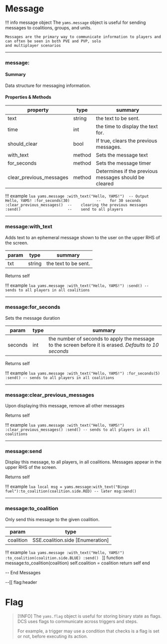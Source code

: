 # Message

!!! info message object
    The `yams.message` object is useful for sending messages to coalitions, groups, and units.

    Messages are the primary way to communicate information to players and can often be seen in both PVE and PVP, solo
    and multiplayer scenarios

***

### message:

#### Summary
Data structure for messaging information.
#### Properties & Methods
 | property | type | summary |
 |-------|------|---------|
 |text    | string| the text to be sent.|
 |time    | int| the time to display the text for.|
 |should_clear    | bool| If true, clears the previous messages.|
 |with_text    |method| Sets the message text|
 |for_seconds    |method| Sets the message timer|
 |clear_previous_messages    |method| Determines if the previous messages should be cleared|

!!! example
    ```lua
    yams.message
        :with_text("Hello, YAMS!")  -- Output Hello, YAMS!
        :for_seconds(30)            --    for 30 seconds
        :clear_previous_messages()  --    clearing the previous messages
        :send()                     --    send to all players
    ```

***

### message:with_text


Adds text to an ephemeral message shown to the user on the upper RHS of the screen.

 | param | type | summary |
 |-------|------|---------|
 |txt    | string| the text to be sent.|

Returns self

!!! example
    ```lua
    yams.message
        :with_text("Hello, YAMS!")
        :send() -- sends to all players in all coalitions
    ```

***

### message:for_seconds


Sets the message duration

 | param | type | summary |
 |-------|------|---------|
 |seconds|int| the number of seconds to apply the message to the screen before it is erased. _Defaults to 10 seconds_|

Returns self

!!! example
    ```lua
    yams.message
        :with_text("Hello, YAMS!")
        :for_seconds(5)
        :send() -- sends to all players in all coalitions
    ```

***

### message:clear_previous_messages


Upon displaying this message, remove all other messages

Returns self

!!! example
    ```lua
    yams.message
        :with_text("Hello, YAMS!")
        :clear_previous_messages()
        :send() -- sends to all players in all coalitions
    ```

***

### message:send


Display this message, to all players, in all coalitions. Messages appear in the upper RHS of the screen.

Returns self

!!! example
    ```lua
    local msg = yams.message:with_text("Bingo fuel"):to_coalition(coalition.side.RED)
    -- later
    msg:send()
    ```

***

### message:to_coalition


Only send this message to the given coalition.

| param | type |
| --- | --- |
| coalition | SSE.coalition.side [Enumeration]|

!!! example
    ```lua
    yams.message
        :with_text("Hello, YAMS!")
        :to_coalition(coalition.side.BLUE)
        :send()
    ```
]]
function message:to_coalition(coalition)
    self.coalition = coalition
    return self
end

-- End Messages

--[[ flag:header
# Flag

> [!INFO]
> The `yams.flag` object is useful for storing binary state as flags. DCS uses flags to communicate across triggers and steps.
>
> For example, a trigger may use a condition that checks is a flag is set or not, before executing its action.
